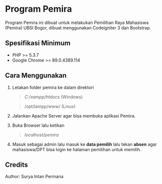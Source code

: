 # Program Pemira

Program Pemira ini dibuat untuk melakukan Pemilihan Raya Mahasiswa (Pemira) UBSI Bogor, dibuat menggunakan Codeigniter 3 dan Bootstrap.

## Spesifikasi Minimum

- PHP >= 5.3.7
- Google Chrome >= 89.0.4389.114

## Cara Menggunakan

1. Letakan folder pemira ke dalam direktori

   > _C:/xampp/htdocs_ (Windows)

   > /opt/lampp/www/ (Linux)

2. Jalankan Apache Server agar bisa membuka aplikasi Pemira.
3. Buka Browser lalu ketikan
   > _localhost/pemira_
4. Masuk sebagai admin lalu masuk ke <b>data pemilih</b> lalu tekan <b>absen</b> agar mahasiswa/DPT bisa login ke halaman pemilihan untuk memilih.

## Credits

Author: Surya Intan Permana
